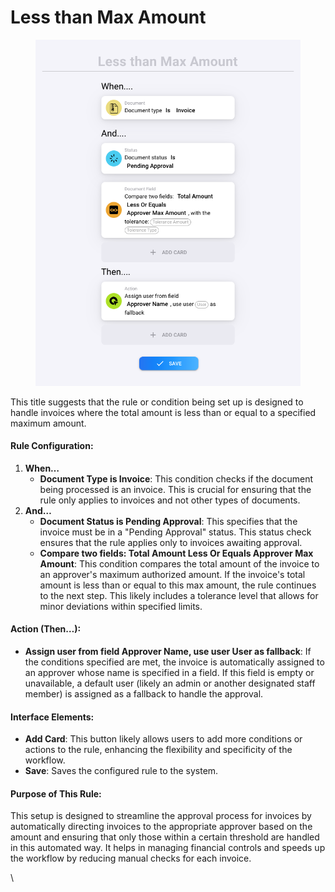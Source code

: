# Less than Max Amount

<figure><img src="../../../.gitbook/assets/Bildschirmfoto 2024-05-03 um 14.48.55.png" alt=""><figcaption></figcaption></figure>

This title suggests that the rule or condition being set up is designed to handle invoices where the total amount is less than or equal to a specified maximum amount.

#### Rule Configuration:

1. **When…**
   * **Document Type is Invoice**: This condition checks if the document being processed is an invoice. This is crucial for ensuring that the rule only applies to invoices and not other types of documents.
2. **And…**
   * **Document Status is Pending Approval**: This specifies that the invoice must be in a "Pending Approval" status. This status check ensures that the rule applies only to invoices awaiting approval.
   * **Compare two fields: Total Amount Less Or Equals Approver Max Amount**: This condition compares the total amount of the invoice to an approver's maximum authorized amount. If the invoice's total amount is less than or equal to this max amount, the rule continues to the next step. This likely includes a tolerance level that allows for minor deviations within specified limits.

#### Action (Then…):

* **Assign user from field Approver Name, use user User as fallback**: If the conditions specified are met, the invoice is automatically assigned to an approver whose name is specified in a field. If this field is empty or unavailable, a default user (likely an admin or another designated staff member) is assigned as a fallback to handle the approval.

#### Interface Elements:

* **Add Card**: This button likely allows users to add more conditions or actions to the rule, enhancing the flexibility and specificity of the workflow.
* **Save**: Saves the configured rule to the system.

#### Purpose of This Rule:

This setup is designed to streamline the approval process for invoices by automatically directing invoices to the appropriate approver based on the amount and ensuring that only those within a certain threshold are handled in this automated way. It helps in managing financial controls and speeds up the workflow by reducing manual checks for each invoice.

\
